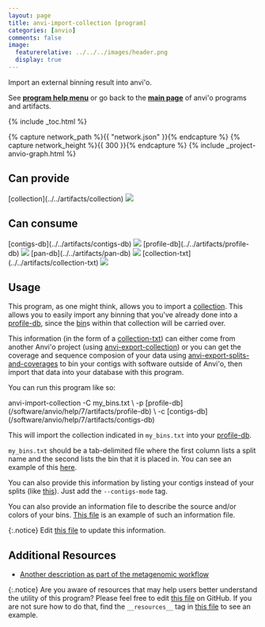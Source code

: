```yaml
---
layout: page
title: anvi-import-collection [program]
categories: [anvio]
comments: false
image:
  featurerelative: ../../../images/header.png
  display: true
---
```


Import an external binning result into anvi&#x27;o.

See **[program help menu](../../../../vignette#anvi-import-collection)** or go back to the **[main page](../../)** of anvi'o programs and artifacts.


{% include _toc.html %}
<div id="svg" class="subnetwork"></div>
{% capture network_path %}{{ "network.json" }}{% endcapture %}
{% capture network_height %}{{ 300 }}{% endcapture %}
{% include _project-anvio-graph.html %}


## Can provide

<p style="text-align: left" markdown="1"><span class="artifact-p">[collection](../../artifacts/collection) <img src="../../images/icons/COLLECTION.png" class="artifact-icon-mini" /></span></p>

## Can consume

<p style="text-align: left" markdown="1"><span class="artifact-r">[contigs-db](../../artifacts/contigs-db) <img src="../../images/icons/DB.png" class="artifact-icon-mini" /></span> <span class="artifact-r">[profile-db](../../artifacts/profile-db) <img src="../../images/icons/DB.png" class="artifact-icon-mini" /></span> <span class="artifact-r">[pan-db](../../artifacts/pan-db) <img src="../../images/icons/DB.png" class="artifact-icon-mini" /></span> <span class="artifact-r">[collection-txt](../../artifacts/collection-txt) <img src="../../images/icons/TXT.png" class="artifact-icon-mini" /></span></p>

## Usage


This program, as one might think, allows you to import a <span class="artifact-n">[collection](/software/anvio/help/7/artifacts/collection)</span>. This allows you to easily import any binning that you've already done into a <span class="artifact-n">[profile-db](/software/anvio/help/7/artifacts/profile-db)</span>, since the <span class="artifact-n">[bin](/software/anvio/help/7/artifacts/bin)</span>s within that collection will be carried over. 

This information (in the form of a <span class="artifact-n">[collection-txt](/software/anvio/help/7/artifacts/collection-txt)</span>) can either come from another Anvi'o project (using <span class="artifact-n">[anvi-export-collection](/software/anvio/help/7/programs/anvi-export-collection)</span>) or you can get the coverage and sequence composion of your data using <span class="artifact-n">[anvi-export-splits-and-coverages](/software/anvio/help/7/programs/anvi-export-splits-and-coverages)</span> to bin your contigs with software outside of Anvi'o, then import that data into your database with this program. 

You can run this program like so: 

<div class="codeblock" markdown="1">
anvi&#45;import&#45;collection &#45;C my_bins.txt \
                        &#45;p <span class="artifact&#45;n">[profile&#45;db](/software/anvio/help/7/artifacts/profile&#45;db)</span> \
                        &#45;c <span class="artifact&#45;n">[contigs&#45;db](/software/anvio/help/7/artifacts/contigs&#45;db)</span> 
</div>

This will import the collection indicated in `my_bins.txt` into your <span class="artifact-n">[profile-db](/software/anvio/help/7/artifacts/profile-db)</span>. 

`my_bins.txt` should be a tab-delimited file where the first column lists a split name and the second lists the bin that it is placed in. You can see an example of this [here](https://github.com/merenlab/anvio/blob/master/anvio/tests/sandbox/example_files_for_external_binning_results/external_binning_of_splits.txt). 

You can also provide this information by listing your contigs instead of your splits (like [this](https://github.com/merenlab/anvio/blob/master/anvio/tests/sandbox/example_files_for_external_binning_results/external_binning_of_contigs.txt)). Just add the `--contigs-mode` tag. 

You can also provide an information file to describe the source and/or colors of your bins. [This file](https://github.com/merenlab/anvio/blob/master/anvio/tests/sandbox/example_files_for_external_binning_results/example_bins_info_file.txt) is an example of such an information file. 




{:.notice}
Edit [this file](https://github.com/merenlab/anvio/tree/master/anvio/docs/programs/anvi-import-collection.md) to update this information.


## Additional Resources


* [Another description as part of the metagenomic workflow](http://merenlab.org/2016/06/22/anvio-tutorial-v2/#anvi-import-collection)


{:.notice}
Are you aware of resources that may help users better understand the utility of this program? Please feel free to edit [this file](https://github.com/merenlab/anvio/tree/master/bin/anvi-import-collection) on GitHub. If you are not sure how to do that, find the `__resources__` tag in [this file](https://github.com/merenlab/anvio/blob/master/bin/anvi-interactive) to see an example.
